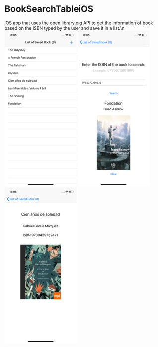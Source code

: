 # BookSearchTableiOS
iOS app that uses the open library.org API to get the information of book based on the ISBN typed by the user and save it in a list.\n
<img src="bookSeachTable/images/tableView.png" height="500">
<img src="bookSeachTable/images/searchView.png" height="500">
<img src="bookSeachTable/images/detailView.png" height="500">

